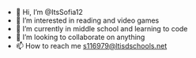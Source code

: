 - 👋 Hi, I’m @ItsSofia12
- 👀 I’m interested in reading and video games
- 🌱 I’m currently in middle school and learning to code
- 💞️ I’m looking to collaborate on anything
- 📫 How to reach me s116979@ltisdschools.net

<!---
s116979/s116979 is a ✨ special ✨ repository because its `README.md` (this file) appears on your GitHub profile.
You can click the Preview link to take a look at your changes.
--->
